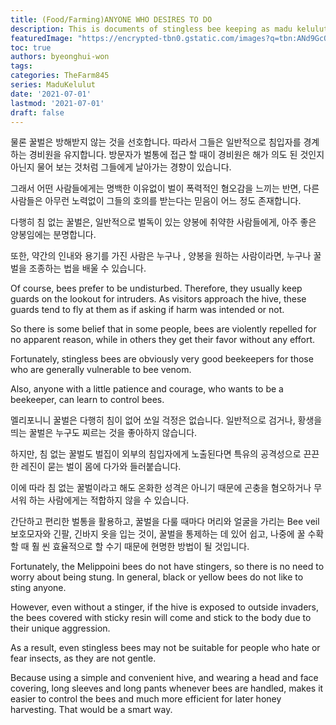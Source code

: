 ```yaml
---
title: (Food/Farming)ANYONE WHO DESIRES TO DO 
description: This is documents of stingless bee keeping as madu kelulut
featuredImage: "https://encrypted-tbn0.gstatic.com/images?q=tbn:ANd9GcQRsfeDLDqUWmQOeYvZ_5GhFt3asnVI1ZvP1Rnl9qKsClxyikyOKIm3oLO-RsBJNexnrWg&usqp=CAU"
toc: true
authors: byeonghui-won
tags:
categories: TheFarm845
series: MaduKelulut
date: '2021-07-01'
lastmod: '2021-07-01'
draft: false
---
```


물론 꿀벌은 방해받지 않는 것을 선호합니다. 따라서 그들은 일반적으로 침입자를 경계하는 경비원을 유지합니다. 방문자가 벌통에 접근 할 때이 경비원은 해가 의도 된 것인지 아닌지 물어 보는 것처럼 그들에게 날아가는 경향이 있습니다.

그래서 어떤 사람들에게는 명백한 이유없이 벌이 폭력적인 혐오감을 느끼는 반면, 다른 사람들은 아무런 노력없이 그들의 호의를 받는다는 믿음이 어느 정도 존재합니다. 

다행히 침 없는 꿀벌은, 일반적으로 벌독이 있는 양봉에 취약한 사람들에게, 아주 좋은 양봉임에는 분명합니다. 

또한, 약간의 인내와 용기를 가진 사람은 누구나 , 양봉을 원하는 사람이라면, 누구나 꿀벌을 조종하는 법을 배울 수 있습니다.

Of course, bees prefer to be undisturbed. Therefore, they usually keep guards on the lookout for intruders. As visitors approach the hive, these guards tend to fly at them as if asking if harm was intended or not.

So there is some belief that in some people, bees are violently repelled for no apparent reason, while in others they get their favor without any effort.

Fortunately, stingless bees are obviously very good beekeepers for those who are generally vulnerable to bee venom.

Also, anyone with a little patience and courage, who wants to be a beekeeper, can learn to control bees.

멜리포니니 꿀벌은 다행히 침이 없어 쏘일 걱정은 없습니다. 일반적으로 검거나, 황생을 띄는 꿀벌은 누구도 찌르는 것을 좋아하지 않습니다. 

하지만, 침 없는 꿀벌도 벌집이 외부의 침입자에게 노출된다면 특유의 공격성으로 끈끈한 레진이 묻는 벌이 몸에 다가와 들러붙습니다. 

이에 따라 침 없는 꿀벌이라고 해도 온화한 성격은 아니기 때문에 곤충을 혐오하거나 무서워 하는 사람에게는 적합하지 않을  수 있습니다. 

간단하고 편리한 벌통을 활용하고, 꿀벌을 다룰 때마다 머리와 얼굴을 가리는 Bee veil 보호모자와 긴팔, 긴바지 옷을 입는 것이, 꿀벌을 통제하는 데 있어 쉽고, 나중에 꿀 수확할 때 훨 씬 효율적으로 할 수기 때문에 현명한 방법이 될 것입니다.

Fortunately, the Melippoini bees do not have stingers, so there is no need to worry about being stung. In general, black or yellow bees do not like to sting anyone.

However, even without a stinger, if the hive is exposed to outside invaders, the bees covered with sticky resin will come and stick to the body due to their unique aggression.

As a result, even stingless bees may not be suitable for people who hate or fear insects, as they are not gentle.

Because using a simple and convenient hive, and wearing a head and face covering, long sleeves and long pants whenever bees are handled, makes it easier to control the bees and much more efficient for later honey harvesting. That would be a smart way.

